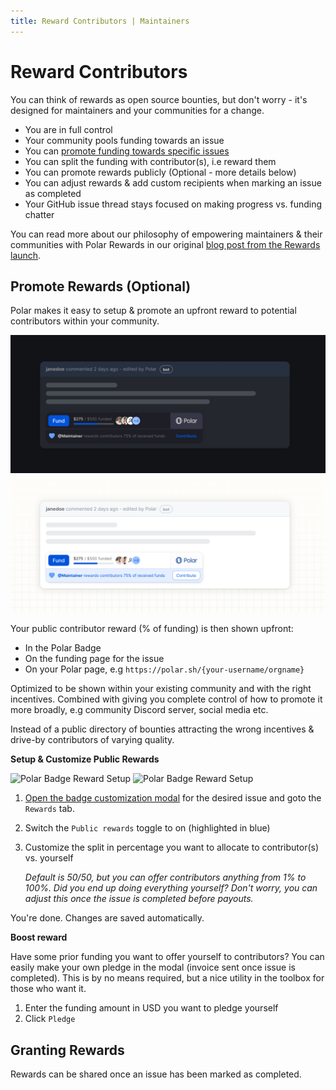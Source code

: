 ```yaml
---
title: Reward Contributors | Maintainers
---
```


# Reward Contributors

You can think of rewards as open source bounties, but don't worry  - it's designed for
maintainers and your communities for a change.

- You are in full control
- Your community pools funding towards an issue
- You can [promote funding towards specific
  issues](/maintainers/issue-funding/workflow)
- You can split the funding with contributor(s), i.e reward them
- You can promote rewards publicly (Optional - more details below)
- You can adjust rewards & add custom recipients when marking an issue as
  completed
- Your GitHub issue thread stays focused on making progress vs. funding chatter

You can read more about our philosophy of empowering maintainers & their
communities with Polar Rewards in our original [blog post from the Rewards launch](https://blog.polar.sh/introducing-rewards/).

## Promote Rewards (Optional)

Polar makes it easy to setup & promote an upfront reward to
potential contributors within your community.

![GitHub Issue with Polar Badge](../../assets/maintainers/issue-funding/gh-badged-dark.jpg#only-dark)
![GitHub Issue with Polar Badge](../../assets/maintainers/issue-funding/gh-badged-light.jpg#only-light)

Your public contributor reward (% of funding) is then shown upfront:

- In the Polar Badge
- On the funding page for the issue
- On your Polar page, e.g `https://polar.sh/{your-username/orgname}`

Optimized to be shown within your existing community and with the right
incentives. Combined with giving you complete control of how to promote it more
broadly, e.g community Discord server, social media etc.

Instead of a public directory of bounties attracting the wrong incentives &
drive-by contributors of varying quality.

**Setup & Customize Public Rewards**

![Polar Badge Reward Setup](../../../../assets/maintainers/issue-funding/polar-issue-rewards-light.jpg#only-light)
![Polar Badge Reward Setup](../../../../assets/maintainers/issue-funding/polar-issue-rewards-dark.jpg#only-dark)


1. [Open the badge customization
   modal](/maintainers/issue-funding/workflow/#customize) for the desired issue and goto the
   `Rewards` tab.
2. Switch the `Public rewards` toggle to on (highlighted in blue)
3. Customize the split in percentage you want to allocate to contributor(s) vs.
   yourself

    *Default is 50/50, but you can offer contributors anything from 1% to 100%.
    Did you end up doing everything yourself? Don't worry, you can adjust this
    once the issue is completed before payouts.*

You're done. Changes are saved automatically.

**Boost reward**

Have some prior funding you want to offer yourself to contributors? You can
easily make your own pledge in the modal (invoice sent once issue is completed).
This is by no means required, but a nice utility in the toolbox for those who
want it.

1. Enter the funding amount in USD you want to pledge yourself
2. Click `Pledge`

## Granting Rewards

Rewards can be shared once an issue has been marked as completed.
